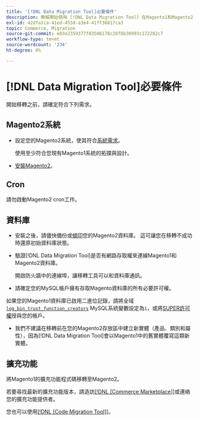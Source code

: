 ```yaml
---
title: '[!DNL Data Migration Tool]必要條件'
description: 瞭解開始使用 [!DNL Data Migration Tool] 在Magento1和Magento2之間傳輸資料之前需要做什麼。
exl-id: 42dfa1ca-41ed-453d-a3e4-41ff36817ca3
topic: Commerce, Migration
source-git-commit: e83e2359377f03506178c28f8b30993c172282c7
workflow-type: tm+mt
source-wordcount: '234'
ht-degree: 0%

---
```


# [!DNL Data Migration Tool]必要條件

開始移轉之前，請確定符合下列需求。

## Magento2系統

* 設定您的Magento2系統，使其符合[系統需求](../../installation/system-requirements.md)。

  使用至少符合您現有Magento1系統的拓撲與設計。

* [安裝Magento2](../../installation/overview.md)。

## Cron

請勿啟動Magento2 cron工作。

## 資料庫

* 安裝之後，請儘快備份或[傾印](https://dev.mysql.com/doc/refman/8.0/en/mysqldump.html)您的Magento2資料庫。 這可讓您在移轉不成功時還原初始資料庫狀態。

* 驗證[!DNL Data Migration Tool]是否有網路存取權來連線Magento1和Magento2資料庫。

  開啟防火牆中的連線埠，讓移轉工具可以和資料庫通訊。

* 請確定您的MySQL帳戶擁有存取Magento資料庫的所有必要許可權。

如果您的Magento1資料庫已啟用二進位記錄，請將全域[`log_bin_trust_function_creators`](https://dev.mysql.com/doc/refman/5.7/en/server-system-variables.html#sysvar_log_bin_trust_function_creators) MySQL系統變數設定為`1`，或將[SUPER許可權](https://dev.mysql.com/doc/refman/5.7/en/privileges-provided.html#priv_super)授與您的帳戶。

* 我們不建議在移轉前在您的Magento2存放區中建立新實體（產品、類別和屬性），因為[!DNL Data Migration Tool]會以Magento1中的舊實體覆寫這類新實體。

## 擴充功能

將Magento1的擴充功能程式碼移轉至Magento2。

若要尋找最新的擴充功能版本，請造訪[[!DNL [Commerce Marketplace]]](https://marketplace.magento.com/)或連絡您的擴充功能提供者。

您也可以使用[[!DNL [Code Migration Tool]]](https://github.com/magento-commerce/code-migration/blob/develop/README.md)。
